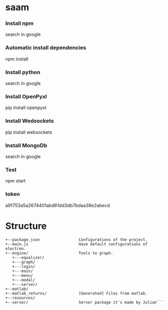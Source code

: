 # saam

### Install npm
search in google

### Automatic install dependencies
npm install

### Install python
search in google

### Install OpenPyxl
pip install openpyxl
### Install Wedsockets
pip install websockets

### Install MongoDb
search in google

### Test
npm start

### token
a91753a5a2674401abd61dd3db7bdaa38e2abecd

# Structure

```Saam/ <br>
+--package.json                 Configurations of the project.
+--main.js                      Have default configurations of electron.
+--engine/                      Tools to graph.
   +---equalizer/               
   +---graph/
   +---login/
   +---main/
   +---menu/
   +---modal/
   +---server/
+--matlab/
+--matlab_returns/              [Generated] Files from matlab.
+--resources/
+--server/                      Server package it's made by Julian```



